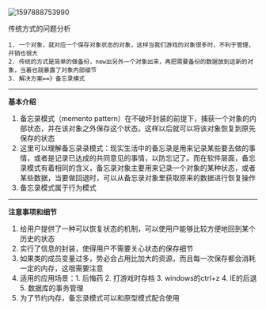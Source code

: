 ![1597888753990](C:\Users\hl2333\AppData\Roaming\Typora\typora-user-images\1597888753990.png)

传统方式的问题分析

```
1. 一个对象，就对应一个保存对象状态的对象，这样当我们游戏的对象很多时，不利于管理，开销也很大
2. 传统的方式是简单的做备份，new出另外一个对象出来，再把需要备份的数据放到这新的对象，当着也就暴露了对象内部细节
3. 解决方案==》备忘录模式
```

---

**基本介绍**

1. 备忘录模式（memento pattern）在不破坏封装的前提下，捕获一个对象的内部状态，并在该对象之外保存这个状态。这样以后就可以将该对象恢复到原先保存的状态
2. 这里可以理解备忘录录模式：现实生活中的备忘录是用来记录某些要去做的事情，或者是记录已达成的共同意见的事情，以防忘记了。而在软件层面，备忘录模式有着相同的含义，备忘录对象主要用来记录一个对象的某种状态，或者某些数据，当要做回退时，可以从备忘录对象里获取原来的数据进行恢复操作
3. 备忘录模式属于行为模式

---

**注意事项和细节**

1. 给用户提供了一种可以恢复状态的机制，可以使用户能够比较方便地回到某个历史的状态
2. 实行了信息的封装，使得用户不需要关心状态的保存细节
3. 如果类的成员变量过多，势必会占用比加大的资源，而且每一次保存都会消耗一定的内存，这哦需要注意
4. 适用的应用场景：1. 后悔药  2. 打游戏时存档 3. windows的ctrl+z 4. IE的后退 5. 数据库的事务管理
5. 为了节约内存，备忘录模式可以和原型模式配合使用







































